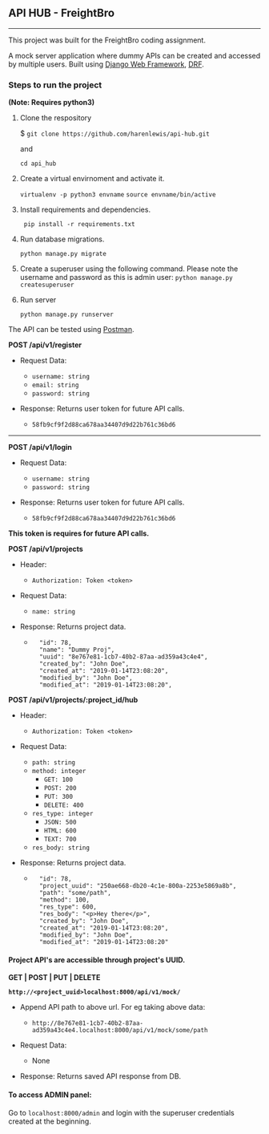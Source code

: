 ## API HUB - FreightBro
-----

This project was built for the FreightBro coding assignment.

A mock server application where dummy APIs can be created and
accessed by multiple users. Built using [Django Web Framework](https://www.djangoproject.com/ "Django"),  [DRF](https://www.django-rest-framework.org/ "Django Rest Framework").

### Steps to run the project
 **(Note: Requires python3)**

 1. Clone the respository
    
    $ `git clone https://github.com/harenlewis/api-hub.git`

    and 
    
       `cd api_hub`
 
 2. Create a virtual envirnoment and activate it.
 
       `virtualenv -p python3 envname`
        `source envname/bin/active`

 3. Install requirements and dependencies.
    
       ` pip install -r requirements.txt`  

 4. Run database migrations.

       `python manage.py migrate`  

4. Create a superuser using the following command. Please note the username and password as this is admin user: 
       `python manage.py createsuperuser`

 5. Run server

       `python manage.py runserver`

The API can be tested using [Postman](https://www.getpostman.com/ "Postman").


**POST /api/v1/register**
- Request Data:
    - `username: string`
    - `email: string`
    - `password: string`

- Response: Returns user token for future API calls.
    - `58fb9cf9f2d88ca678aa34407d9d22b761c36bd6`
-----
**POST /api/v1/login**
- Request Data:
    - `username: string`
    - `password: string`


- Response: Returns user token for future API calls.
    - `58fb9cf9f2d88ca678aa34407d9d22b761c36bd6`

**This token is requires for future API calls.**

**POST /api/v1/projects**

- Header:
    -   `Authorization: Token <token>`

- Request Data:
    - `name: string`

- Response: Returns project data.
    - ```
        "id": 78,
        "name": "Dummy Proj",
        "uuid": "8e767e81-1cb7-40b2-87aa-ad359a43c4e4",
        "created_by": "John Doe",
        "created_at": "2019-01-14T23:08:20",
        "modified_by": "John Doe",
        "modified_at": "2019-01-14T23:08:20",
        ```

**POST /api/v1/projects/:project_id/hub**

- Header:
    -   `Authorization: Token <token>`

- Request Data:
    - `path: string`
    - `method: integer`
        - `GET: 100`
        - `POST: 200`
        - `PUT: 300`
        - `DELETE: 400`
    - `res_type: integer`
        - `JSON: 500`
        - `HTML: 600`
        - `TEXT: 700`
    - `res_body: string`

- Response: Returns project data.
    - ```
        "id": 78,
        "project_uuid": "250ae668-db20-4c1e-800a-2253e5869a8b",
        "path": "some/path",
        "method": 100,
        "res_type": 600,
        "res_body": "<p>Hey there</p>",
        "created_by": "John Doe",
        "created_at": "2019-01-14T23:08:20",
        "modified_by": "John Doe",
        "modified_at": "2019-01-14T23:08:20"
        ```
#### Project API's are accessible through project's UUID.
**GET | POST | PUT | DELETE**

**`http://<project_uuid>localhost:8000/api/v1/mock/`**

- Append API path to above url. For eg taking above data:
    -   `http://8e767e81-1cb7-40b2-87aa-ad359a43c4e4.localhost:8000/api/v1/mock/some/path`       

- Request Data:
    - None
- Response: Returns saved API response from DB.

#### To access ADMIN panel:

Go to `localhost:8000/admin` and login with the superuser credentials created at the beginning.

